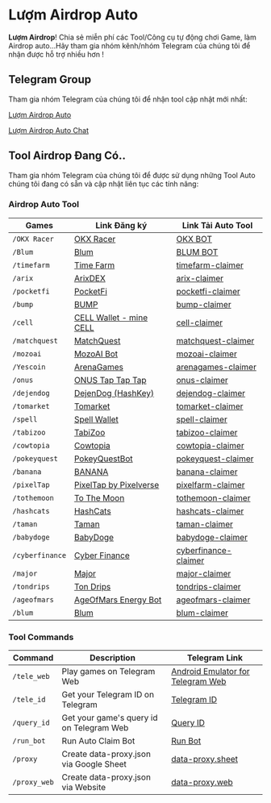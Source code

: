 # Lượm Airdrop Auto

**Lượm Airdrop**! Chia sẻ miễn phí các Tool/Công cụ tự động chơi Game, làm Airdrop auto...Hãy tham gia nhóm kênh/nhóm Telegram của chúng tôi để nhận được hỗ trợ nhiều hơn !

## Telegram Group

Tham gia nhóm Telegram của chúng tôi để nhận tool cập nhật mới nhất:

[Lượm Airdrop Auto](https://t.me/autoairdropref)

[Lượm Airdrop Auto Chat](https://t.me/luomairdropchat)

## Tool Airdrop Đang Có..

Tham gia nhóm Telegram của chúng tôi để được sử dụng những Tool Auto chúng tôi đang có sẵn và cập nhật liên tục các tính năng:

### Airdrop Auto Tool

| Games           | Link Đăng ký                                                                                                      | Link Tải Auto Tool                                                            |
| --------------- | ----------------------------------------------------------------------------------------------------------------- | ----------------------------------------------------------------------------- |
| `/OKX Racer`    | [OKX Racer](https://t.me/OKX_official_bot/OKX_Racer?startapp=linkCode_100734741)                                  | [OKX BOT](https://github.com/donguyen82/OKX-Racer)                            |
| `/Blum`         | [Blum](https://t.me/blum/app?startapp=ref_5PXc3DjdSA)                                                             | [BLUM BOT](https://github.com/donguyen82/Blum)                                |
| `/timefarm`     | [Time Farm](https://t.me/TimeFarmCryptoBot?start=1wwH6AFEcJSV0Zgy4)                                               | [timefarm-claimer](https://github.com/donguyen82/Timefarm)         |
| `/arix`         | [ArixDEX](https://t.me/TimeFarmCryptoBot?start=1wwH6AFEcJSV0Zgy4)                                                         | [arix-claimer](https://github.com/donguyen82/ArixDEX)                 |
| `/pocketfi`     | [PocketFi](https://t.me/pocketfi_bot/Mining?startapp=1858549801)                                                  | [pocketfi-claimer](https://github.com/donguyen82/Pocketfi)         |
| `/bump`         | [BUMP](https://t.me/pocketfi_bot/Mining?startapp=1858549801)                                                           | [bump-claimer](https://github.com/donguyen82/Bump)                 |
| `/cell`         | [CELL Wallet - mine CELL](https://t.me/Cellcoin_bot/app?startapp=1858549801)                                             | [cell-claimer](https://github.com/donguyen82/CellWallet)                 |
| `/matchquest`   | [MatchQuest](https://t.me/MatchQuestBot/start?startapp=ef80a4087512989c8c4c067b4eeda01d)                          | [matchquest-claimer](https://github.com/donguyen82/Matchquest)     |
| `/mozoai`       | [MozoAI Bot](https://t.me/MozoAI_bot?start=cfeu4fti)                                                              | [mozoai-claimer](https://github.com/donguyen82/Mozoai)             |
| `/Yescoin`   | [ArenaGames](https://t.me/theYescoin_bot/Yescoin?startapp=OMqdcL)                                            | [arenagames-claimer](https://github.com/donguyen82/theYescoin)     |
| `/onus`         | [ONUS Tap Tap Tap](https://t.me/onus_tap_tap_tap_bot/join?startapp=1725110657323)                                         | [onus-claimer](https://github.com/donguyen82/Onus)                 |
| `/dejendog`     | [DejenDog (HashKey)](https://t.me/DejenDogBot?start=c67d6906)                                                     | [dejendog-claimer](https://github.com/smart-airdrop/dejendog-claimer)         |
| `/tomarket`     | [Tomarket](https://t.me/Tomarket_ai_bot/app?startapp=0000dchR)                                                    | [tomarket-claimer](https://github.com/donguyen82/Tomarket)         |
| `/spell`        | [Spell Wallet](https://t.me/spell_wallet_bot/wallet?startapp=referral=sei19af8282lchse8z70f0py97zwganh7062z0duz9) | [spell-claimer](https://github.com/smart-airdrop/spell-claimer)               |
| `/tabizoo`      | [TabiZoo](https://t.me/tabizoobot/tabizoo?startapp=chuaco)                                                        | [tabizoo-claimer](https://github.com/smart-airdrop/tabizoo-claimer)           |
| `/cowtopia`     | [Cowtopia](https://t.me/cowtopiabot/app?startapp=1858549801)                                                      | [cowtopia-claimer](https://github.com/donguyen82/Cowtopia)         |
| `/pokeyquest`   | [PokeyQuestBot](https://t.me/pokequest_bot/app?startapp=JZyQtWNG4F)                                               | [pokeyquest-claimer](https://github.com/donguyen82/Pokeyquest)     |
| `/banana`       | [BANANA](https://https://t.me/OfficialBananaBot/banana?startapp=referral=91EECN1)                                         | [banana-claimer](https://github.com/donguyen82/Banana)             |
| `/pixelTap`    | [PixelTap by Pixelverse](https://t.me/pixelversexyzbot?start=1858549801)                                                    | [pixelfarm-claimer](https://github.com/donguyen82/PixelTap)       |
| `/tothemoon`    | [To The Moon](https://t.me/PoPPtothemoon_bot/moon?startapp=1858549801)                                            | [tothemoon-claimer](https://github.com/donguyen82/Tothemoon)       |
| `/hashcats`     | [HashCats](https://t.me/hash_cats_bot?start=i9UaGzsU9e)                                                           | [hashcats-claimer](https://github.com/smart-airdrop/hashcats-claimer)         |
| `/taman`        | [Taman](https://t.me/tamanfun_bot/app?startapp=H5RP0HFCuXlf)                                                      | [taman-claimer](https://github.com/smart-airdrop/taman-claimer)               |
| `/babydoge`     | [BabyDoge](https://t.me/BabyDogePAWS_Bot/game?startapp=r_1858549801)                                                      | [babydoge-claimer](https://github.com/smart-airdrop/Babydoge)         |
| `/cyberfinance` | [Cyber Finance](https://t.me/CyberFinanceBot/game?startapp=cj1YdXpKUmpONFNsTksmdT1yZWY=)                          | [cyberfinance-claimer](https://github.com/donguyen82/Cyberfinance) |
| `/major`        | [Major](https://t.me/major/start?startapp=1858549801)                                                             | [major-claimer](https://github.com/donguyen82/Major)               |
| `/tondrips`     | [Ton Drips](https://t.me/ton_drip_bot?start=5914982564)                                                           | [tondrips-claimer](https://github.com/smart-airdrop/tondrips-claimer)         |
| `/ageofmars`    | [AgeOfMars Energy Bot](https://t.me/ageofmarsenergybot?start=trgiangpham)                                         | [ageofmars-claimer](https://github.com/smart-airdrop/ageofmars-claimer)       |
| `/blum`         | [Blum](https://t.me/BlumCryptoBot/app?startapp=ref_4WwBGtCuHW)                                                    | [blum-claimer](https://github.com/smart-airdrop/blum-claimer)                 |

### Tool Commands

| Command      | Description                              | Telegram Link                                                         |
| ------------ | ---------------------------------------- | --------------------------------------------------------------------- |
| `/tele_web`  | Play games on Telegram Web               | [Android Emulator for Telegram Web](https://t.me/autoairdropref/43) |
| `/tele_id`   | Get your Telegram ID on Telegram         | [Telegram ID](https://t.me/smartairdrop2120/64)                       |
| `/query_id`  | Get your game's query id on Telegram Web | [Query ID](https://t.me/smartairdrop2120/121)                         |
| `/run_bot`   | Run Auto Claim Bot                       | [Run Bot](https://t.me/smartairdrop2120/152)                          |
| `/proxy`     | Create data-proxy.json via Google Sheet  | [data-proxy.sheet](https://t.me/smartairdrop2120/6170)                |
| `/proxy_web` | Create data-proxy.json via Website       | [data-proxy.web](https://t.me/smartairdrop2120/8649)                  |
